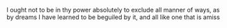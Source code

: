 I ought not to be in thy power absolutely to exclude all manner of ways, as by dreams I have learned to be beguiled by it, and all like one that is amiss
